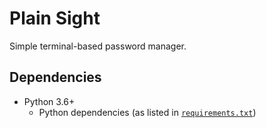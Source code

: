 # Plain Sight

Simple terminal-based password manager.


## Dependencies

* Python 3.6+
  * Python dependencies (as listed in [`requirements.txt`](requirements.txt))
